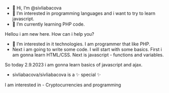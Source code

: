 - 👋 Hi, I’m @sivliabacova
- 👀 I’m interested in programming languages and i want to try to learn javascript.
- 🌱 I’m currently learning PHP code.


Hellou i am new here. How can i help you?

- 👀 I’m interested in it technologies. I am programmer that like PHP.
- Next i am going to write some code. I will start with some basics. First i am gonna learn HTML/CSS. Next is javascript - functions and variables.

So today 2.9.2023 i am gonna learn basics of javascript and ajax.

- sivliabacova/sivliabacova is a ✨ special ✨ 

I am interested in - Cryptocurrencies and programming

<!---
sivliabacova/sivliabacova is a ✨ special ✨ repository because its `README.md` (this file) appears on your GitHub profile.
You can click the Preview link to take a look at your changes.
--->
